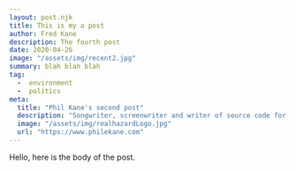 ```yaml
---
layout: post.njk
title: This is my a post
author: Fred Kane
description: The fourth post 
date: 2020-04-26
image: "/assets/img/recent2.jpg"
summary: blah blah blah
tag:
  -  environment
  -  politics
meta:
  title: "Phil Kane's second post"
  description: "Songwriter, screenwriter and writer of source code for web applications."
  image: "/assets/img/realhazardLogo.jpg"
  url: "https://www.philekane.com"
---
```

Hello, here is the body of the post.